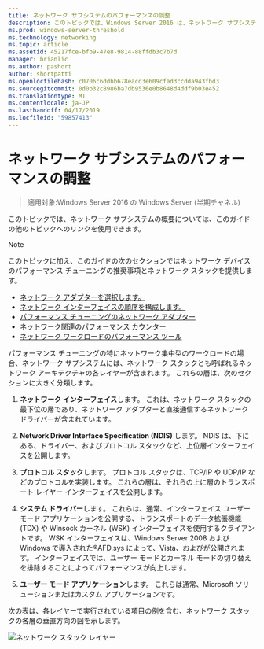 ```yaml
---
title: ネットワーク サブシステムのパフォーマンスの調整
description: このトピックでは、Windows Server 2016 は、ネットワーク サブシステムのパフォーマンス チューニング ガイドの一部です。
ms.prod: windows-server-threshold
ms.technology: networking
ms.topic: article
ms.assetid: 45217fce-bfb9-47e8-9814-88ffdb3c7b7d
manager: brianlic
ms.author: pashort
author: shortpatti
ms.openlocfilehash: c0706c6ddbb678eacd3e609cfad3ccdda943fbd3
ms.sourcegitcommit: 0d0b32c8986ba7db9536e0b8648d4ddf9b03e452
ms.translationtype: MT
ms.contentlocale: ja-JP
ms.lasthandoff: 04/17/2019
ms.locfileid: "59857413"
---
```

# <a name="network-subsystem-performance-tuning"></a>ネットワーク サブシステムのパフォーマンスの調整

>適用対象:Windows Server 2016 の Windows Server (半期チャネル)

このトピックでは、ネットワーク サブシステムの概要については、このガイドの他のトピックへのリンクを使用できます。

>[!NOTE]
>このトピックに加え、このガイドの次のセクションではネットワーク デバイスのパフォーマンス チューニングの推奨事項とネットワーク スタックを提供します。
> - [ネットワーク アダプターを選択します。](net-sub-choose-nic.md)
> - [ネットワーク インターフェイスの順序を構成します。](net-sub-interface-metric.md)
> - [パフォーマンス チューニングのネットワーク アダプター](net-sub-performance-tuning-nics.md)
> - [ネットワーク関連のパフォーマンス カウンター](net-sub-performance-counters.md)
> - [ネットワーク ワークロードのパフォーマンス ツール](net-sub-performance-tools.md)

パフォーマンス チューニングの特にネットワーク集中型のワークロードの場合、ネットワーク サブシステムには、ネットワーク スタックとも呼ばれるネットワーク アーキテクチャの各レイヤーが含まれます。 これらの層は、次のセクションに大きく分類します。

1. **ネットワーク インターフェイス**します。 これは、ネットワーク スタックの最下位の層であり、ネットワーク アダプターと直接通信するネットワーク ドライバーが含まれています。

2. **Network Driver Interface Specification (NDIS)** します。 NDIS は、下にある、ドライバー、およびプロトコル スタックなど、上位層インターフェイスを公開します。
  
3. **プロトコル スタック**します。 プロトコル スタックは、TCP/IP や UDP/IP などのプロトコルを実装します。 これらの層は、それらの上に層のトランスポート レイヤー インターフェイスを公開します。
  
4. **システム ドライバー**します。 これらは、通常、インターフェイス ユーザー モード アプリケーションを公開する、トランスポートのデータ拡張機能 (TDX) や Winsock カーネル (WSK) インターフェイスを使用するクライアントです。 WSK インターフェイスは、Windows Server 2008 および Windows で導入された&reg;AFD.sys によって、Vista、およびが公開されます。 インターフェイスでは、ユーザー モードとカーネル モードの切り替えを排除することによってパフォーマンスが向上します。
  
5. **ユーザー モード アプリケーション**します。 これらは通常、Microsoft ソリューションまたはカスタム アプリケーションです。

次の表は、各レイヤーで実行されている項目の例を含む、ネットワーク スタックの各層の垂直方向の図を示します。  

![ネットワーク スタック レイヤー](../../media/Network-Subsystem/network-layers.jpg)

